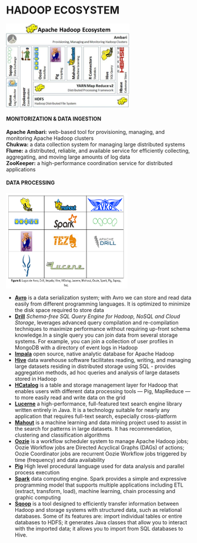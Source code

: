 # HADOOP ECOSYSTEM
<p align="left">
  <img width="335" heigth="320" src="images/Hadoop-Hadoop_Ecosystem.png?raw=true" alt="Hadoop Ecosystem"/>
</p>

#### MONITORIZATION & DATA INGESTION
**Apache Ambari:** web-based tool for provisioning, managing, and monitoring Apache Hadoop clusters  
**Chukwa:** a data collection system for managing large distributed systems  
**Flume:** a distributed, reliable, and available service for efficiently collecting, aggregating, and moving large amounts of log data  
**ZooKeeper:** a high-performance coordination service for distributed applications

#### DATA PROCESSING
<p align="left">
  <img width="330" height="260" src="images/Hadoop-Data_Processing.png?raw=true" alt="Hadoop Ecosystem - Data Processing"/>
</p>

- **[Avro](http://avro.apache.org/)** is a data serialization system; with Avro we can store and read data easily from different programming languages. It is optimized to minimize the disk space required to store data  
- **[Drill](https://drill.apache.org/)** _Schema-free SQL Query Engine for Hadoop, NoSQL and Cloud Storage_, leverages advanced query compilation and re-compilation techniques to maximize performance without requiring up-front schema knowledge.In a single query you can join data from several storage systems. For example, you can join a collection of user profiles in MongoDB with a directory of event logs in Hadoop  
- **[Impala](https://impala.apache.org/)** open source, native analytic database for Apache Hadoop  
- **[Hive](https://hive.apache.org/)** data warehouse software facilitates reading, writing, and managing large datasets residing in distributed storage using SQL - provides aggregation methods, ad hoc queries and analysis of large datasets stored in Hadoop  
- **[HCatalog](https://cwiki.apache.org/confluence/display/Hive/HCatalog)** is a table and storage management layer for Hadoop that enables users with different data processing tools — Pig, MapReduce — to more easily read and write data on the grid  
- **[Lucerne](http://lucene.apache.org/core/)** a high-performance, full-featured text search engine library written entirely in Java. It is a technology suitable for nearly any application that requires full-text search, especially cross-platform  
- **[Mahout](http://mahout.apache.org/)** is a machine learning and data mining project used to assist in the search for patterns in large datasets. It has recommendation, clustering and classification algorithms  
- **[Oozie](http://oozie.apache.org/)** is a workflow scheduler system to manage Apache Hadoop jobs; Oozie Workflow jobs are Directed Acyclical Graphs (DAGs) of actions; Oozie Coordinator jobs are recurrent Oozie Workflow jobs triggered by time (frequency) and data availability  
- **[Pig](http://pig.apache.org/)** High level procedural language used for data analysis and parallel process execution  
- **[Spark](https://spark.apache.org/)** data computing engine. Spark provides a simple and expressive programming model that supports multiple applications including ETL (extract, transform, load), machine learning, chain processing and graphic computing  
- **[Sqoop](http://sqoop.apache.org/)** is a tool designed to efficiently transfer information between Hadoop and storage systems with structured data, such as relational databases. Some of its features are: import individual tables or entire databases to HDFS; it generates Java classes that allow you to interact with the imported data; it allows you to import from SQL databases to Hive.

